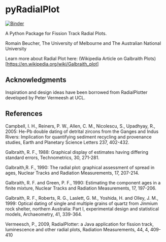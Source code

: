 # pyRadialPlot

[![Binder](https://mybinder.org/badge_logo.svg)](https://mybinder.org/v2/gh/rbeucher/pyRadialplot/master)

A Python Package for Fission Track Radial Plots.

Romain Beucher, The University of Melbourne and The Australian National University

Learn more about Radial Plot here:
(Wikipedia Article on Galbraith Plots)[https://en.wikipedia.org/wiki/Galbraith_plot]

## Acknowledgments

Inspiration and design ideas have been borrowed from RadialPlotter developed by Peter Vermeesh at UCL.

## References

Campbell, I. H., Reiners, P. W., Allen, C. M., Nicolescu, S., Upadhyay, R., 2005: He-Pb double dating of detrital zircons from the Ganges and Indus Rivers: Implication for quantifying sediment recycling and provenance studies, Earth and Planetary Science Letters 237, 402-432.

Galbraith, R. F., 1988: Graphical display of estimates having differing standard errors, Technometrics, 30, 271-281.

Galbraith,R. F., 1990: The radial plot: graphical assessment of spread in ages, Nuclear Tracks and Radiation Measurements, 17, 207-214.

Galbraith, R. F. and Green, P. F., 1990: Estimating the component ages in a finite mixture, Nuclear Tracks and Radiation Measurements, 17, 197-206.

Galbraith, R. F., Roberts, R. G., Laslett, G. M., Yoshida, H. and Olley, J. M., 1999: Optical dating of single and multiple grains of quartz from Jinmium rock shelter, northern Australia: Part I, experimental design and statistical models, Archaeometry, 41, 339-364. 

Vermeesch, P., 2009, RadialPlotter: a Java application for fission track, luminescence and other radial plots, Radiation Measurements, 44, 4, 409-410
